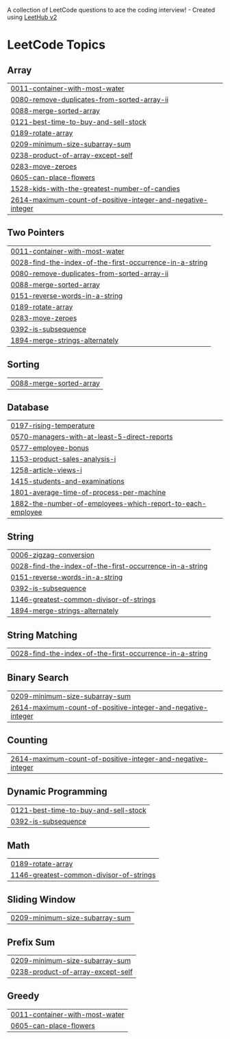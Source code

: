 A collection of LeetCode questions to ace the coding interview! - Created using [LeetHub v2](https://github.com/arunbhardwaj/LeetHub-2.0)
<!---LeetCode Topics Start-->
# LeetCode Topics
## Array
|  |
| ------- |
| [0011-container-with-most-water](https://github.com/bhavyavepari/leetcode/tree/master/0011-container-with-most-water) |
| [0080-remove-duplicates-from-sorted-array-ii](https://github.com/bhavyavepari/leetcode/tree/master/0080-remove-duplicates-from-sorted-array-ii) |
| [0088-merge-sorted-array](https://github.com/bhavyavepari/leetcode/tree/master/0088-merge-sorted-array) |
| [0121-best-time-to-buy-and-sell-stock](https://github.com/bhavyavepari/leetcode/tree/master/0121-best-time-to-buy-and-sell-stock) |
| [0189-rotate-array](https://github.com/bhavyavepari/leetcode/tree/master/0189-rotate-array) |
| [0209-minimum-size-subarray-sum](https://github.com/bhavyavepari/leetcode/tree/master/0209-minimum-size-subarray-sum) |
| [0238-product-of-array-except-self](https://github.com/bhavyavepari/leetcode/tree/master/0238-product-of-array-except-self) |
| [0283-move-zeroes](https://github.com/bhavyavepari/leetcode/tree/master/0283-move-zeroes) |
| [0605-can-place-flowers](https://github.com/bhavyavepari/leetcode/tree/master/0605-can-place-flowers) |
| [1528-kids-with-the-greatest-number-of-candies](https://github.com/bhavyavepari/leetcode/tree/master/1528-kids-with-the-greatest-number-of-candies) |
| [2614-maximum-count-of-positive-integer-and-negative-integer](https://github.com/bhavyavepari/leetcode/tree/master/2614-maximum-count-of-positive-integer-and-negative-integer) |
## Two Pointers
|  |
| ------- |
| [0011-container-with-most-water](https://github.com/bhavyavepari/leetcode/tree/master/0011-container-with-most-water) |
| [0028-find-the-index-of-the-first-occurrence-in-a-string](https://github.com/bhavyavepari/leetcode/tree/master/0028-find-the-index-of-the-first-occurrence-in-a-string) |
| [0080-remove-duplicates-from-sorted-array-ii](https://github.com/bhavyavepari/leetcode/tree/master/0080-remove-duplicates-from-sorted-array-ii) |
| [0088-merge-sorted-array](https://github.com/bhavyavepari/leetcode/tree/master/0088-merge-sorted-array) |
| [0151-reverse-words-in-a-string](https://github.com/bhavyavepari/leetcode/tree/master/0151-reverse-words-in-a-string) |
| [0189-rotate-array](https://github.com/bhavyavepari/leetcode/tree/master/0189-rotate-array) |
| [0283-move-zeroes](https://github.com/bhavyavepari/leetcode/tree/master/0283-move-zeroes) |
| [0392-is-subsequence](https://github.com/bhavyavepari/leetcode/tree/master/0392-is-subsequence) |
| [1894-merge-strings-alternately](https://github.com/bhavyavepari/leetcode/tree/master/1894-merge-strings-alternately) |
## Sorting
|  |
| ------- |
| [0088-merge-sorted-array](https://github.com/bhavyavepari/leetcode/tree/master/0088-merge-sorted-array) |
## Database
|  |
| ------- |
| [0197-rising-temperature](https://github.com/bhavyavepari/leetcode/tree/master/0197-rising-temperature) |
| [0570-managers-with-at-least-5-direct-reports](https://github.com/bhavyavepari/leetcode/tree/master/0570-managers-with-at-least-5-direct-reports) |
| [0577-employee-bonus](https://github.com/bhavyavepari/leetcode/tree/master/0577-employee-bonus) |
| [1153-product-sales-analysis-i](https://github.com/bhavyavepari/leetcode/tree/master/1153-product-sales-analysis-i) |
| [1258-article-views-i](https://github.com/bhavyavepari/leetcode/tree/master/1258-article-views-i) |
| [1415-students-and-examinations](https://github.com/bhavyavepari/leetcode/tree/master/1415-students-and-examinations) |
| [1801-average-time-of-process-per-machine](https://github.com/bhavyavepari/leetcode/tree/master/1801-average-time-of-process-per-machine) |
| [1882-the-number-of-employees-which-report-to-each-employee](https://github.com/bhavyavepari/leetcode/tree/master/1882-the-number-of-employees-which-report-to-each-employee) |
## String
|  |
| ------- |
| [0006-zigzag-conversion](https://github.com/bhavyavepari/leetcode/tree/master/0006-zigzag-conversion) |
| [0028-find-the-index-of-the-first-occurrence-in-a-string](https://github.com/bhavyavepari/leetcode/tree/master/0028-find-the-index-of-the-first-occurrence-in-a-string) |
| [0151-reverse-words-in-a-string](https://github.com/bhavyavepari/leetcode/tree/master/0151-reverse-words-in-a-string) |
| [0392-is-subsequence](https://github.com/bhavyavepari/leetcode/tree/master/0392-is-subsequence) |
| [1146-greatest-common-divisor-of-strings](https://github.com/bhavyavepari/leetcode/tree/master/1146-greatest-common-divisor-of-strings) |
| [1894-merge-strings-alternately](https://github.com/bhavyavepari/leetcode/tree/master/1894-merge-strings-alternately) |
## String Matching
|  |
| ------- |
| [0028-find-the-index-of-the-first-occurrence-in-a-string](https://github.com/bhavyavepari/leetcode/tree/master/0028-find-the-index-of-the-first-occurrence-in-a-string) |
## Binary Search
|  |
| ------- |
| [0209-minimum-size-subarray-sum](https://github.com/bhavyavepari/leetcode/tree/master/0209-minimum-size-subarray-sum) |
| [2614-maximum-count-of-positive-integer-and-negative-integer](https://github.com/bhavyavepari/leetcode/tree/master/2614-maximum-count-of-positive-integer-and-negative-integer) |
## Counting
|  |
| ------- |
| [2614-maximum-count-of-positive-integer-and-negative-integer](https://github.com/bhavyavepari/leetcode/tree/master/2614-maximum-count-of-positive-integer-and-negative-integer) |
## Dynamic Programming
|  |
| ------- |
| [0121-best-time-to-buy-and-sell-stock](https://github.com/bhavyavepari/leetcode/tree/master/0121-best-time-to-buy-and-sell-stock) |
| [0392-is-subsequence](https://github.com/bhavyavepari/leetcode/tree/master/0392-is-subsequence) |
## Math
|  |
| ------- |
| [0189-rotate-array](https://github.com/bhavyavepari/leetcode/tree/master/0189-rotate-array) |
| [1146-greatest-common-divisor-of-strings](https://github.com/bhavyavepari/leetcode/tree/master/1146-greatest-common-divisor-of-strings) |
## Sliding Window
|  |
| ------- |
| [0209-minimum-size-subarray-sum](https://github.com/bhavyavepari/leetcode/tree/master/0209-minimum-size-subarray-sum) |
## Prefix Sum
|  |
| ------- |
| [0209-minimum-size-subarray-sum](https://github.com/bhavyavepari/leetcode/tree/master/0209-minimum-size-subarray-sum) |
| [0238-product-of-array-except-self](https://github.com/bhavyavepari/leetcode/tree/master/0238-product-of-array-except-self) |
## Greedy
|  |
| ------- |
| [0011-container-with-most-water](https://github.com/bhavyavepari/leetcode/tree/master/0011-container-with-most-water) |
| [0605-can-place-flowers](https://github.com/bhavyavepari/leetcode/tree/master/0605-can-place-flowers) |
<!---LeetCode Topics End-->